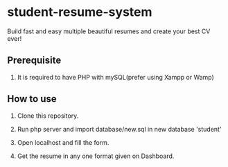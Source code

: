 student-resume-system
=====================
Build fast and easy multiple beautiful resumes and create your best CV ever!

## Prerequisite

1. It is required to have PHP with mySQL(prefer using Xampp or Wamp)

## How to use

1. Clone this repository.

2. Run php server and import database/new.sql in new database 'student'

3. Open localhost and fill the form.

4. Get the resume in any one format given on Dashboard. 


